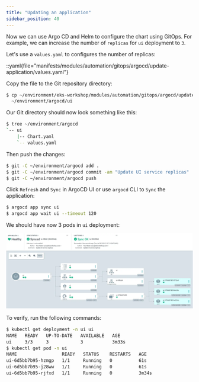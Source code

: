 ```yaml
---
title: "Updating an application"
sidebar_position: 40
---
```


Now we can use Argo CD and Helm to configure the chart using GitOps. For example, we can increase the number of `replicas` for `ui` deployment to `3`.

Let's use a `values.yaml` to configures the number of replicas:

::yaml{file="manifests/modules/automation/gitops/argocd/update-application/values.yaml"}

Copy the file to the Git repository directory:

```bash
$ cp ~/environment/eks-workshop/modules/automation/gitops/argocd/update-application/values.yaml \
  ~/environment/argocd/ui
```

Our Git directory should now look something like this:

```bash
$ tree ~/environment/argocd
`-- ui
    |-- Chart.yaml
    `-- values.yaml
```

Then push the changes:

```bash
$ git -C ~/environment/argocd add .
$ git -C ~/environment/argocd commit -am "Update UI service replicas"
$ git -C ~/environment/argocd push
```

Click `Refresh` and `Sync` in ArgoCD UI or use `argocd` CLI to `Sync` the application:

```bash
$ argocd app sync ui
$ argocd app wait ui --timeout 120
```

We should have now 3 pods in `ui` deployment:

![argocd-update-application](assets/argocd-update-application.webp)

To verify, run the following commands:

```bash hook=update
$ kubectl get deployment -n ui ui
NAME   READY   UP-TO-DATE   AVAILABLE   AGE
ui     3/3     3            3           3m33s
$ kubectl get pod -n ui
NAME                 READY   STATUS    RESTARTS   AGE
ui-6d5bb7b95-hzmgp   1/1     Running   0          61s
ui-6d5bb7b95-j28ww   1/1     Running   0          61s
ui-6d5bb7b95-rjfxd   1/1     Running   0          3m34s
```
